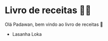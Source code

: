 # Livro de receitas :woman_cook:

Olá Padawan, bem vindo ao livro de receitas :wave:

- Lasanha Loka

